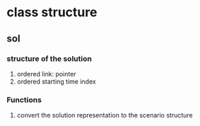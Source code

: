 # class structure
## sol
### structure of the solution
1. ordered link: pointer
2. ordered starting time index
### Functions
1. convert the solution representation to the scenario structure